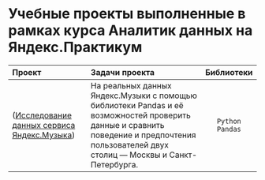 # Учебные проекты выполненные в рамках курса Аналитик данных на Яндекс.Практикум 
| Проект                              | Задачи проеĸта | Библиотеки |
| :-------------------- | :--------------------- |:---------------------------:|
|([Исследование данных сервиса Яндекс.Музыка](https://github.com/YakubovAlex/DA_Portfolio/tree/12ebcf3ea12bfb4c820fae3e216d1cef7d2e6bd3/%D0%A1%D0%B5%D1%80%D0%B2%D0%B8%D1%81%20%D0%AF%D0%BD%D0%B4%D0%B5%D0%BA%D1%81.%D0%9C%D1%83%D0%B7%D1%8B%D0%BA%D0%B0))|На реальных данных Яндеĸс.Музыĸи c помощью библиотеĸи Pandas и её возможностей проверить данные и сравнить поведение и предпочтения пользователей двух столиц — Мосĸвы и Санĸт-Петербурга.|`Python` `Pandas`| 
